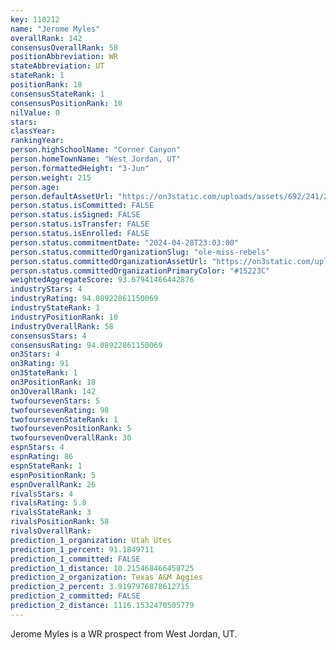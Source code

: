 ```yaml
---
key: 110212
name: "Jerome Myles"
overallRank: 142
consensusOverallRank: 58
positionAbbreviation: WR
stateAbbreviation: UT
stateRank: 1
positionRank: 18
consensusStateRank: 1
consensusPositionRank: 10
nilValue: 0
stars: 
classYear: 
rankingYear: 
person.highSchoolName: "Corner Canyon"
person.homeTownName: "West Jordan, UT"
person.formattedHeight: "3-Jun"
person.weight: 215
person.age: 
person.defaultAssetUrl: "https://on3static.com/uploads/assets/692/241/241692.png"
person.status.isCommitted: FALSE
person.status.isSigned: FALSE
person.status.isTransfer: FALSE
person.status.isEnrolled: FALSE
person.status.commitmentDate: "2024-04-28T23:03:00"
person.status.committedOrganizationSlug: "ole-miss-rebels"
person.status.committedOrganizationAssetUrl: "https://on3static.com/uploads/assets/130/150/150130.svg"
person.status.committedOrganizationPrimaryColor: "#15223C"
weightedAggregateScore: 93.67941466442876
industryStars: 4
industryRating: 94.08922861150069
industryStateRank: 1
industryPositionRank: 10
industryOverallRank: 58
consensusStars: 4
consensusRating: 94.08922861150069
on3Stars: 4
on3Rating: 91
on3StateRank: 1
on3PositionRank: 18
on3OverallRank: 142
twofoursevenStars: 5
twofoursevenRating: 98
twofoursevenStateRank: 1
twofoursevenPositionRank: 5
twofoursevenOverallRank: 30
espnStars: 4
espnRating: 86
espnStateRank: 1
espnPositionRank: 5
espnOverallRank: 26
rivalsStars: 4
rivalsRating: 5.8
rivalsStateRank: 3
rivalsPositionRank: 58
rivalsOverallRank: 
prediction_1_organization: Utah Utes
prediction_1_percent: 91.1849711
prediction_1_committed: FALSE
prediction_1_distance: 10.215468466458725
prediction_2_organization: Texas A&M Aggies
prediction_2_percent: 3.9197976878612715
prediction_2_committed: FALSE
prediction_2_distance: 1116.1532470505779
---
```

Jerome Myles is a WR prospect from West Jordan, UT.